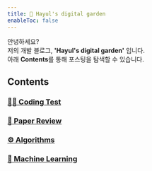 ```yaml
---
title: 🌱 Hayul's digital garden
enableToc: false
---
```


안녕하세요?  
저의 개발 블로그, **'Hayul's digital garden'** 입니다.  
아래 **Contents**를 통해 포스팅을 탐색할 수 있습니다. 

## Contents

###  [👩‍💻 Coding Test](notes/coding-test.md)
###  [📑 Paper Review](notes/paper-review.md)
### [⚙️ Algorithms](notes/Algorithms.md)
### [🦾 Machine Learning](notes/Machine%20Learning.md)